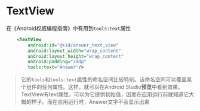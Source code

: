# TextView

在《Android权威编程指南》中有用到`tools:text`属性

```xml
    <TextView
        android:id="@+id/answer_text_view"
        android:layout_width="wrap_content"
        android:layout_height="wrap_content"
        android:padding="24dp"
        tools:text="Answer"/>
```

>它的`tools`和`tools:text`属性的命名空间比较特别。该命名空间可以覆盖某个组件的任何属性。这样，就可以在Android Studio**预览**中看到效果。
>TextView有text属性，可以为它提供初始值，因而在应用运行前就知道它大概的样子。而在应用运行时，Answer文字不会显示出来

